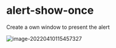 # alert-show-once

Create a own window to present the alert 

![image-20220410115457327](https://cdn.jsdelivr.net/gh/WingCH/ImageHosting@master/uPic/image-20220410115457327.png)